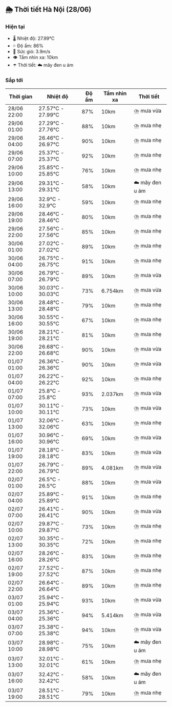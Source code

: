 ## 🌦️ Thời tiết Hà Nội (28/06)

### Hiện tại

- 🌡️ Nhiệt độ: 27.99℃
- 💦 Độ ẩm: 86%
- 💨 Sức gió: 3.9m/s
- 👁️ Tầm nhìn xa: 10km
- ☂️ Thời tiết: ☁️ mây đen u ám

### Sắp tới

| Thời gian | Nhiệt độ | Độ ẩm | Tầm nhìn xa | Thời tiết |
| --- | --- | --- | --- | --- |
| 28/06 22:00 | 27.57℃ - 27.99℃ | 87% | 10km | ⛈️ mưa vừa |
| 29/06 01:00 | 27.29℃ - 27.76℃ | 88% | 10km | ⛈️ mưa nhẹ |
| 29/06 04:00 | 26.46℃ - 26.97℃ | 90% | 10km | ⛈️ mưa nhẹ |
| 29/06 07:00 | 25.37℃ - 25.37℃ | 92% | 10km | ⛈️ mưa nhẹ |
| 29/06 10:00 | 25.85℃ - 25.85℃ | 76% | 10km | ⛈️ mưa nhẹ |
| 29/06 13:00 | 29.31℃ - 29.31℃ | 58% | 10km | ☁️ mây đen u ám |
| 29/06 16:00 | 32.9℃ - 32.9℃ | 59% | 10km | ⛈️ mưa nhẹ |
| 29/06 19:00 | 28.46℃ - 28.46℃ | 80% | 10km | ⛈️ mưa nhẹ |
| 29/06 22:00 | 27.56℃ - 27.56℃ | 85% | 10km | ⛈️ mưa nhẹ |
| 30/06 01:00 | 27.02℃ - 27.02℃ | 89% | 10km | ⛈️ mưa nhẹ |
| 30/06 04:00 | 26.75℃ - 26.75℃ | 91% | 10km | ⛈️ mưa nhẹ |
| 30/06 07:00 | 26.79℃ - 26.79℃ | 89% | 10km | ⛈️ mưa vừa |
| 30/06 10:00 | 30.03℃ - 30.03℃ | 73% | 6.754km | ⛈️ mưa vừa |
| 30/06 13:00 | 28.48℃ - 28.48℃ | 79% | 10km | ⛈️ mưa nhẹ |
| 30/06 16:00 | 30.55℃ - 30.55℃ | 67% | 10km | ⛈️ mưa nhẹ |
| 30/06 19:00 | 28.21℃ - 28.21℃ | 81% | 10km | ⛈️ mưa nhẹ |
| 30/06 22:00 | 26.68℃ - 26.68℃ | 90% | 10km | ⛈️ mưa vừa |
| 01/07 01:00 | 26.36℃ - 26.36℃ | 90% | 10km | ⛈️ mưa vừa |
| 01/07 04:00 | 26.22℃ - 26.22℃ | 92% | 10km | ⛈️ mưa nhẹ |
| 01/07 07:00 | 25.8℃ - 25.8℃ | 93% | 2.037km | ⛈️ mưa vừa |
| 01/07 10:00 | 30.11℃ - 30.11℃ | 73% | 10km | ⛈️ mưa vừa |
| 01/07 13:00 | 32.06℃ - 32.06℃ | 63% | 10km | ⛈️ mưa nhẹ |
| 01/07 16:00 | 30.96℃ - 30.96℃ | 69% | 10km | ⛈️ mưa vừa |
| 01/07 19:00 | 28.18℃ - 28.18℃ | 83% | 10km | ⛈️ mưa vừa |
| 01/07 22:00 | 26.79℃ - 26.79℃ | 89% | 4.081km | ⛈️ mưa vừa |
| 02/07 01:00 | 26.5℃ - 26.5℃ | 88% | 10km | ⛈️ mưa vừa |
| 02/07 04:00 | 25.89℃ - 25.89℃ | 91% | 10km | ⛈️ mưa nhẹ |
| 02/07 07:00 | 26.41℃ - 26.41℃ | 90% | 10km | ⛈️ mưa vừa |
| 02/07 10:00 | 29.87℃ - 29.87℃ | 73% | 10km | ⛈️ mưa nhẹ |
| 02/07 13:00 | 30.35℃ - 30.35℃ | 72% | 10km | ⛈️ mưa nhẹ |
| 02/07 16:00 | 28.26℃ - 28.26℃ | 83% | 10km | ⛈️ mưa nhẹ |
| 02/07 19:00 | 27.52℃ - 27.52℃ | 87% | 10km | ⛈️ mưa nhẹ |
| 02/07 22:00 | 26.64℃ - 26.64℃ | 89% | 10km | ⛈️ mưa nhẹ |
| 03/07 01:00 | 25.94℃ - 25.94℃ | 93% | 10km | ⛈️ mưa vừa |
| 03/07 04:00 | 25.36℃ - 25.36℃ | 94% | 5.414km | ⛈️ mưa vừa |
| 03/07 07:00 | 25.38℃ - 25.38℃ | 94% | 10km | ⛈️ mưa vừa |
| 03/07 10:00 | 28.98℃ - 28.98℃ | 75% | 10km | ☁️ mây đen u ám |
| 03/07 13:00 | 32.01℃ - 32.01℃ | 61% | 10km | ⛈️ mưa nhẹ |
| 03/07 16:00 | 32.42℃ - 32.42℃ | 58% | 10km | ☁️ mây đen u ám |
| 03/07 19:00 | 28.51℃ - 28.51℃ | 79% | 10km | ⛈️ mưa nhẹ |
